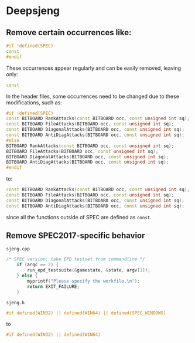 # Deepsjeng


## Remove certain occurrences like:

```cpp
#if !defined(SPEC)
const
#endif
```

These occurrences appear regularly and can be easily removed, leaving only:


```cpp
const

```

<aside>


In the header files, some occurrences need to be changed due to these modifications, such as:


```cpp
#if !defined(SPEC)
const BITBOARD RankAttacks(const BITBOARD occ, const unsigned int sq);
const BITBOARD FileAttacks(BITBOARD occ, const unsigned int sq);
const BITBOARD DiagonalAttacks(BITBOARD occ, const unsigned int sq);
const BITBOARD AntiDiagAttacks(BITBOARD occ, const unsigned int sq);
#else
BITBOARD RankAttacks(const BITBOARD occ, const unsigned int sq);
BITBOARD FileAttacks(BITBOARD occ, const unsigned int sq);
BITBOARD DiagonalAttacks(BITBOARD occ, const unsigned int sq);
BITBOARD AntiDiagAttacks(BITBOARD occ, const unsigned int sq);
#endif
```

to:

```cpp
const BITBOARD RankAttacks(const BITBOARD occ, const unsigned int sq);
const BITBOARD FileAttacks(BITBOARD occ, const unsigned int sq);
const BITBOARD DiagonalAttacks(BITBOARD occ, const unsigned int sq);
const BITBOARD AntiDiagAttacks(BITBOARD occ, const unsigned int sq);

```

since all the functions outside of SPEC are defined as `const`.



## Remove SPEC2017-specific behavior

`sjeng.cpp`

```cpp
/* SPEC version: take EPD testset from commandline */
    if (argc == 2) {
        run_epd_testsuite(&gamestate, &state, argv[1]);    
    } else {
        myprintf("Please specify the workfile.\n");
        return EXIT_FAILURE;
    }
```

`sjeng.h`

```cpp
#if defined(WIN32) || defined(WIN64) || defined(SPEC_WINDOWS)

```

to 

```cpp
#if defined(WIN32) || defined(WIN64)

```